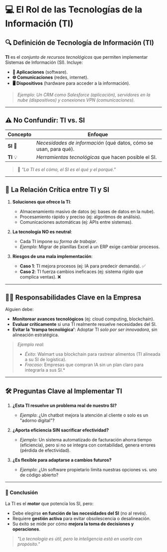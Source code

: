 # 💻 **El Rol de las Tecnologías de la Información (TI)**  

## 🔍 **Definición de Tecnología de Información (TI)**  
**TI** es el *conjunto de recursos tecnológicos* que permiten implementar Sistemas de Información (SI). Incluye:  
- **📱 Aplicaciones** (software).  
- **🌐 Comunicaciones** (redes, internet).  
- **🖥️ Dispositivos** (hardware para acceder a la información).  

> *Ejemplo: Un CRM como Salesforce (aplicación), servidores en la nube (dispositivos) y conexiones VPN (comunicaciones).*  

---

## ⚠️ **No Confundir: TI vs. SI**  
| Concepto | Enfoque |  
|----------|---------|  
| **SI** 🏢 | *Necesidades de información* (qué datos, cómo se usan, para qué). |  
| **TI** 💡 | *Herramientas tecnológicas* que hacen posible el SI. |  

> 📌 *"La TI es el *cómo*, el SI es el *qué* y el *porqué*."*  

---

## 🔄 **La Relación Crítica entre TI y SI**  
1. **Soluciones que ofrece la TI**:  
   - Almacenamiento masivo de datos (ej: bases de datos en la nube).  
   - Procesamiento rápido y preciso (ej: algoritmos de análisis).  
   - Comunicaciones automáticas (ej: APIs entre sistemas).  

2. **La tecnología NO es neutral**:  
   - Cada TI impone su *forma de trabajar*.  
   - *Ejemplo*: Migrar de planillas Excel a un ERP exige cambiar procesos.  

3. **Riesgos de una mala implementación**:  
   - **Caso 1**: TI mejora procesos (ej: IA para predecir demanda). ✅  
   - **Caso 2**: TI fuerza cambios ineficaces (ej: sistema rígido que complica ventas). ❌  

---

## 👨‍💼 **Responsabilidades Clave en la Empresa**  
Alguien debe:  
- **Monitorear avances tecnológicos** (ej: cloud computing, blockchain).  
- **Evaluar críticamente** si una TI realmente resuelve necesidades del SI.  
- **Evitar la 'trampa tecnológica'**: Adoptar TI *solo por ser innovadora*, sin alineación estratégica.  

> *Ejemplo real*:  
> - *Éxito*: Walmart usa blockchain para rastrear alimentos (TI alineada a su SI de logística).  
> - *Fracaso*: Empresas que compran IA sin un plan claro para integrarla a sus SI.*  

---

## 🛠️ **Preguntas Clave al Implementar TI**  
1. **¿Esta TI resuelve un problema real de nuestro SI?**  
   - *Ejemplo*: ¿Un chatbot mejora la atención al cliente o solo es un "adorno digital"?  

2. **¿Aporta eficiencia SIN sacrificar efectividad?**  
   - *Ejemplo*: Un sistema automatizado de facturación ahorra tiempo (eficiencia), pero si no se integra con contabilidad, genera errores (pérdida de efectividad).  

3. **¿Es flexible para adaptarse a cambios futuros?**  
   - *Ejemplo*: ¿Un software propietario limita nuestras opciones vs. uno de código abierto?  

---

### 📌 **Conclusión**  
La TI es el **motor** que potencia los SI, pero:  
- Debe elegirse **en función de las necesidades del SI** (no al revés).  
- Requiere **gestión activa** para evitar obsolescencia o desalineación.  
- Su éxito se mide por cómo **mejora la toma de decisiones y operaciones**.  

> *"La tecnología es útil, pero la inteligencia está en usarla con propósito."*  

